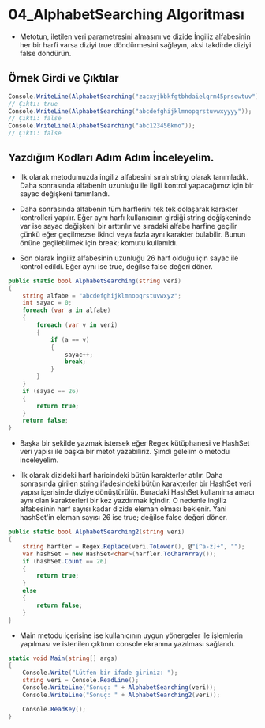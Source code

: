 # 04_AlphabetSearching Algoritması

* Metotun, iletilen veri parametresini almasını ve dizide İngiliz alfabesinin her bir harfi varsa diziyi true döndürmesini sağlayın, aksi takdirde diziyi false döndürün.

## Örnek Girdi ve Çıktılar

~~~ C#
Console.WriteLine(AlphabetSearching("zacxyjbbkfgtbhdaielqrm45pnsowtuv"));
// Çıktı: true
Console.WriteLine(AlphabetSearching("abcdefghijklmnopqrstuvwxyyyy"));
// Çıktı: false
Console.WriteLine(AlphabetSearching("abc123456kmo"));
// Çıktı: false
~~~

## Yazdığım Kodları Adım Adım İnceleyelim.

* İlk olarak metodumuzda ingiliz alfabesini sıralı string olarak tanımladık. Daha sonrasında alfabenin uzunluğu ile ilgili kontrol yapacağımız için bir sayac değişkeni tanımlandı.

* Daha sonrasında alfabenin tüm harflerini tek tek dolaşarak karakter kontrolleri yapılır. Eğer aynı harfı kullanıcının girdiği string değişkeninde var ise sayac değişkeni bir arttırılır ve sıradaki alfabe harfine geçilir çünkü eğer geçilmezse ikinci veya fazla aynı karakter bulabilir. Bunun önüne geçilebilmek için break; komutu kullanıldı.

* Son olarak İngiliz alfabesinin uzunluğu 26 harf olduğu için sayac ile kontrol edildi. Eğer aynı ise true, değilse false değeri döner.

~~~ C#
public static bool AlphabetSearching(string veri)
{
    string alfabe = "abcdefghijklmnopqrstuvwxyz";
    int sayac = 0;
    foreach (var a in alfabe)
    {
        foreach (var v in veri)
        {
            if (a == v)
            {
                sayac++;
                break;
            }
        }
    }
    if (sayac == 26)
    {
        return true;
    }
    return false;
}
~~~

* Başka bir şekilde yazmak istersek eğer Regex kütüphanesi ve HashSet veri yapısı ile başka bir metot yazabiliriz. Şimdi gelelim o metodu inceleyelim.

* İlk olarak dizideki harf haricindeki bütün karakterler atılır. Daha sonrasında girilen string ifadesindeki bütün karakterler bir HashSet veri yapısı içerisinde diziye dönüştürülür. Buradaki HashSet kullanılma amacı aynı olan karakterleri bir kez yazdırmak içindir. O nedenle ingiliz alfabesinin harf sayısı kadar dizide eleman olması beklenir. Yani hashSet'in eleman sayısı 26 ise true; değilse false değeri döner.

~~~ C#
public static bool AlphabetSearching2(string veri)
{
    string harfler = Regex.Replace(veri.ToLower(), @"[^a-z]+", "");
    var hashSet = new HashSet<char>(harfler.ToCharArray());
    if (hashSet.Count == 26)
    {
        return true;
    }
    else
    {
        return false;
    }
}
~~~

* Main metodu içerisine ise kullanıcının uygun yönergeler ile işlemlerin yapılması ve istenilen çıktının console ekranına yazılması sağlandı.

~~~ C#
static void Main(string[] args)
{
    Console.Write("Lütfen bir ifade giriniz: ");
    string veri = Console.ReadLine();
    Console.WriteLine("Sonuç: " + AlphabetSearching(veri));
    Console.WriteLine("Sonuç: " + AlphabetSearching2(veri));

    Console.ReadKey();
}
~~~
